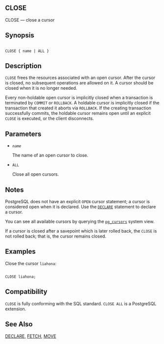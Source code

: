 ## CLOSE

CLOSE — close a cursor

## Synopsis

```

CLOSE { name | ALL }
```

## Description

`CLOSE` frees the resources associated with an open cursor. After the cursor is closed, no subsequent operations are allowed on it. A cursor should be closed when it is no longer needed.

Every non-holdable open cursor is implicitly closed when a transaction is terminated by `COMMIT` or `ROLLBACK`. A holdable cursor is implicitly closed if the transaction that created it aborts via `ROLLBACK`. If the creating transaction successfully commits, the holdable cursor remains open until an explicit `CLOSE` is executed, or the client disconnects.

## Parameters

* *`name`*

    The name of an open cursor to close.

* `ALL`

    Close all open cursors.

## Notes

PostgreSQL does not have an explicit `OPEN` cursor statement; a cursor is considered open when it is declared. Use the [`DECLARE`](sql-declare "DECLARE") statement to declare a cursor.

You can see all available cursors by querying the [`pg_cursors`](view-pg-cursors "54.6. pg_cursors") system view.

If a cursor is closed after a savepoint which is later rolled back, the `CLOSE` is not rolled back; that is, the cursor remains closed.

## Examples

Close the cursor `liahona`:

```

CLOSE liahona;
```

## Compatibility

`CLOSE` is fully conforming with the SQL standard. `CLOSE ALL` is a PostgreSQL extension.

## See Also

[DECLARE](sql-declare "DECLARE"), [FETCH](sql-fetch "FETCH"), [MOVE](sql-move "MOVE")
